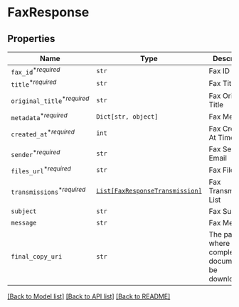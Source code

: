# FaxResponse



## Properties
Name | Type | Description | Notes
------------ | ------------- | ------------- | -------------
| `fax_id`<sup>*_required_</sup> | ```str``` |  Fax ID  |  |
| `title`<sup>*_required_</sup> | ```str``` |  Fax Title  |  |
| `original_title`<sup>*_required_</sup> | ```str``` |  Fax Original Title  |  |
| `metadata`<sup>*_required_</sup> | ```Dict[str, object]``` |  Fax Metadata  |  |
| `created_at`<sup>*_required_</sup> | ```int``` |  Fax Created At Timestamp  |  |
| `sender`<sup>*_required_</sup> | ```str``` |  Fax Sender Email  |  |
| `files_url`<sup>*_required_</sup> | ```str``` |  Fax Files URL  |  |
| `transmissions`<sup>*_required_</sup> | [```List[FaxResponseTransmission]```](FaxResponseTransmission.md) |  Fax Transmissions List  |  |
| `subject` | ```str``` |  Fax Subject  |  |
| `message` | ```str``` |  Fax Message  |  |
| `final_copy_uri` | ```str``` |  The path where the completed document can be downloaded  |  |

[[Back to Model list]](../README.md#documentation-for-models) [[Back to API list]](../README.md#documentation-for-api-endpoints) [[Back to README]](../README.md)

